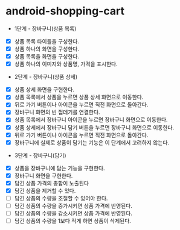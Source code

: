 # android-shopping-cart

- 1단계 - 장바구니(상품 목록)
- [x] 상품 목록 타이틀을 구성한다.
- [x] 상품 하나의 화면을 구성한다.
- [x] 상품 목록을 화면을 구성한다.
- [x] 상품 하나의 이미지와 상품명, 가격을 표시한다.

- 2단계 - 장바구니(상품 상세)
- [x] 상품 상세 화면을 구현한다.
- [x] 상품 목록에서 상품을 누르면 상품 상세 화면으로 이동한다.
- [x] 뒤로 가기 버튼이나 아이콘을 누르면 직전 화면으로 돌아간다.
- [x] 장바구니 화면의 빈 껍데기를 연결한다.
- [x] 상품 목록에서 장바구니 아이콘을 누르면 장바구니 화면으로 이동한다.
- [x] 상품 상세에서 장바구니 담기 버튼을 누르면 장바구니 화면으로 이동한다.
- [x] 뒤로 가기 버튼이나 아이콘을 누르면 직전 화면으로 돌아간다.
- [x] 장바구니에 실제로 상품이 담기는 기능은 이 단계에서 고려하지 않는다.

- 3단계 - 장바구니(담기)
- [x] 상품을 장바구니에 담는 기능을 구현한다.
- [x] 장바구니 화면을 구현한다.
- [x] 담긴 상품 가격의 총합이 노출된다
- [x] 담긴 상품을 제거할 수 있다.
- [ ] 담긴 상품의 수량을 조절할 수 있어야 한다.
- [ ] 담긴 상품의 수량을 증가시키면 상품 가격에 반영된다.
- [ ] 담긴 상품의 수량을 감소시키면 상품 가격에 반영된다.
- [ ] 담긴 상품의 수량을 1보다 적게 하면 상품이 삭제된다.